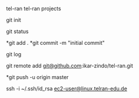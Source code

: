 tel-ran
tel-ran projects

git init

git status

*git add .
*git commit -m "initial commit"

git log

git remote add git@github.com:ikar-zindo/tel-ran.git

*git push -u origin master

ssh -i ~/.ssh/id_rsa ec2-user@linux.telran-edu.de
